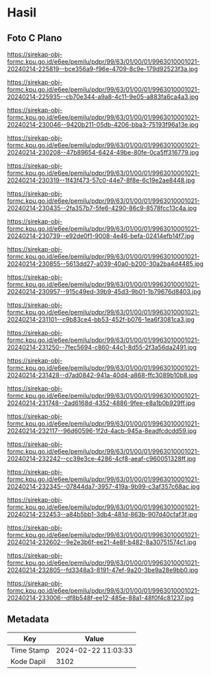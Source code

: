 # Hasil

## Foto C Plano

https://sirekap-obj-formc.kpu.go.id/e6ee/pemilu/pdpr/99/63/01/00/01/9963010001021-20240214-225819--bce356a9-f96e-4709-8c9e-179d92523f3a.jpg

https://sirekap-obj-formc.kpu.go.id/e6ee/pemilu/pdpr/99/63/01/00/01/9963010001021-20240214-225935--cb70e344-a9a8-4c11-9e05-a883fa6ca4a3.jpg

https://sirekap-obj-formc.kpu.go.id/e6ee/pemilu/pdpr/99/63/01/00/01/9963010001021-20240214-230046--9420b211-05db-4206-bba3-75193f96a13e.jpg

https://sirekap-obj-formc.kpu.go.id/e6ee/pemilu/pdpr/99/63/01/00/01/9963010001021-20240214-230208--47b89654-6424-49be-80fe-0ca5ff316779.jpg

https://sirekap-obj-formc.kpu.go.id/e6ee/pemilu/pdpr/99/63/01/00/01/9963010001021-20240214-230319--1f43f473-57c0-44e7-8f8e-6c19e2ae8448.jpg

https://sirekap-obj-formc.kpu.go.id/e6ee/pemilu/pdpr/99/63/01/00/01/9963010001021-20240214-230435--2fa357b7-5fe6-4290-86c9-8578fcc13c4a.jpg

https://sirekap-obj-formc.kpu.go.id/e6ee/pemilu/pdpr/99/63/01/00/01/9963010001021-20240214-230739--e92de0f1-9008-4e46-befa-02414efb14f7.jpg

https://sirekap-obj-formc.kpu.go.id/e6ee/pemilu/pdpr/99/63/01/00/01/9963010001021-20240214-230855--5613dd27-a039-40a0-b200-30a2ba4d4485.jpg

https://sirekap-obj-formc.kpu.go.id/e6ee/pemilu/pdpr/99/63/01/00/01/9963010001021-20240214-230957--915c49ed-39b9-45d3-9b01-1b79676d8403.jpg

https://sirekap-obj-formc.kpu.go.id/e6ee/pemilu/pdpr/99/63/01/00/01/9963010001021-20240214-231101--c9b83ce4-bb53-452f-b076-1ea6f3081ca3.jpg

https://sirekap-obj-formc.kpu.go.id/e6ee/pemilu/pdpr/99/63/01/00/01/9963010001021-20240214-231250--7fec5694-c860-44c1-8d55-2f3a56da2491.jpg

https://sirekap-obj-formc.kpu.go.id/e6ee/pemilu/pdpr/99/63/01/00/01/9963010001021-20240214-231428--d7ad0842-941a-40d4-a868-ffc3089b10b8.jpg

https://sirekap-obj-formc.kpu.go.id/e6ee/pemilu/pdpr/99/63/01/00/01/9963010001021-20240214-231748--2ad6168d-4352-4886-9fee-e8a1b0b929ff.jpg

https://sirekap-obj-formc.kpu.go.id/e6ee/pemilu/pdpr/99/63/01/00/01/9963010001021-20240214-232117--96d60596-1f2d-4acb-945a-8eadfcdcdd59.jpg

https://sirekap-obj-formc.kpu.go.id/e6ee/pemilu/pdpr/99/63/01/00/01/9963010001021-20240214-232242--cc39e3ce-4286-4cf8-aeaf-c960051328ff.jpg

https://sirekap-obj-formc.kpu.go.id/e6ee/pemilu/pdpr/99/63/01/00/01/9963010001021-20240214-232345--07844da7-3957-419a-9b99-c3af357c68ac.jpg

https://sirekap-obj-formc.kpu.go.id/e6ee/pemilu/pdpr/99/63/01/00/01/9963010001021-20240214-232453--a84b5bb1-3db4-481d-863b-907d40cfaf3f.jpg

https://sirekap-obj-formc.kpu.go.id/e6ee/pemilu/pdpr/99/63/01/00/01/9963010001021-20240214-232602--9e2e3b6f-ee21-4e8f-b482-8a30751574c1.jpg

https://sirekap-obj-formc.kpu.go.id/e6ee/pemilu/pdpr/99/63/01/00/01/9963010001021-20240214-232805--fd3348a3-8191-47ef-9a20-3be9a28e9bb0.jpg

https://sirekap-obj-formc.kpu.go.id/e6ee/pemilu/pdpr/99/63/01/00/01/9963010001021-20240214-233006--df8b548f-ee12-485e-88a1-48f0f4c81237.jpg


## Metadata

| Key        | Value               |
| ---------- | ------------------- |
| Time Stamp | 2024-02-22 11:03:33 |
| Kode Dapil | 3102                |



